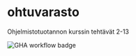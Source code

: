 # ohtuvarasto
Ohjelmistotuotannon kurssin tehtävät 2-13

![GHA workflow badge](https://github.com/lehtio/ohtuvarasto/workflows/CI/badge.svg)

